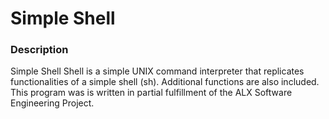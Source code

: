 ﻿# Simple Shell

### Description

Simple Shell Shell is a simple UNIX command interpreter that replicates functionalities of a simple shell (sh). Additional functions are also included. This program was is written in partial fulfillment of the ALX Software Engineering Project.
